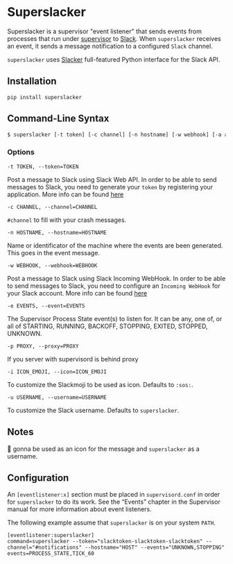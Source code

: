 # Superslacker

Superslacker is a supervisor "event listener" that sends events from processes that run under [supervisor](http://supervisord.org) to [Slack](https://slack.com). When `superslacker` receives an event, it sends a message notification to a configured `Slack` channel.

`superslacker` uses [Slacker](https://github.com/os/slacker) full-featured Python interface for the Slack API.

## Installation

```
pip install superslacker
```

## Command-Line Syntax

```bash
$ superslacker [-t token] [-c channel] [-n hostname] [-w webhook] [-a attachment] [-e events] [-p proxy]
```

### Options

```-t TOKEN, --token=TOKEN```

Post a message to Slack using Slack Web API. In order to be able to send messages to Slack, you need to generate your `token` by registering your application. More info can be found [here](https://api.slack.com/web)

```-c CHANNEL, --channel=CHANNEL```

`#channel` to fill with your crash messages.

```-n HOSTNAME, --hostname=HOSTNAME```

Name or identificator of the machine where the events are been generated. This goes in the event message.

```-w WEBHOOK, --webhook=WEBHOOK```

Post a message to Slack using Slack Incoming WebHook. In order to be able to send messages to Slack, you need to configure an `Incoming WebHook` for your Slack account. More info can be found [here](https://api.slack.com/incoming-webhooks)

```-e EVENTS, --event=EVENTS```

The Supervisor Process State event(s) to listen for. It can be any, one of, or all of
STARTING, RUNNING, BACKOFF, STOPPING, EXITED, STOPPED, UNKNOWN.

```-p PROXY, --proxy=PROXY```

If you server with supervisord is behind proxy

```-i ICON_EMOJI, --icon=ICON_EMOJI```

To customize the Slackmoji to be used as icon. Defaults to `:sos:`.

```-u USERNAME, --username=USERNAME```

To customize the Slack username. Defaults to `superslacker`.

## Notes

:ghost: gonna be used as an icon for the message and `superslacker` as a username. 


## Configuration
An `[eventlistener:x]` section must be placed in `supervisord.conf` in order for `superslacker` to do its work. See the “Events” chapter in the Supervisor manual for more information about event listeners.

The following example assume that `superslacker` is on your system `PATH`.


```
[eventlistener:superslacker]
command=superslacker --token="slacktoken-slacktoken-slacktoken" --channel="#notifications" --hostname="HOST" --events="UNKNOWN,STOPPING"
events=PROCESS_STATE,TICK_60
```

